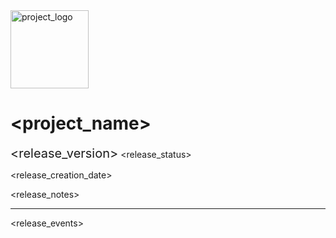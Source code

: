 <head> 
    <title><project_name></title>
    <meta charset="UTF-8">
    <style>
        .container {
            background: #e6e6e6;
            box-sizing: border-box;
        }
        .content {
            padding:10px;
        }
    </style>
</head>

<img src="file:<project_logo>" width="125" alt="project_logo"/>

# <project_name>

<span style="font-size:20px"><release_version></span> <release_status>

<release_creation_date>

<release_notes>

<hr>

<release_events>
